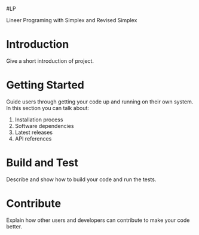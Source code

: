 #LP

Lineer Programing with Simplex and Revised Simplex

# Introduction 
Give a short introduction of project.

# Getting Started
Guide users through getting your code up and running on their own system. In this section you can talk about:
1.	Installation process
2.	Software dependencies
3.	Latest releases
4.	API references

# Build and Test
Describe and show how to build your code and run the tests. 

# Contribute
Explain how other users and developers can contribute to make your code better. 
